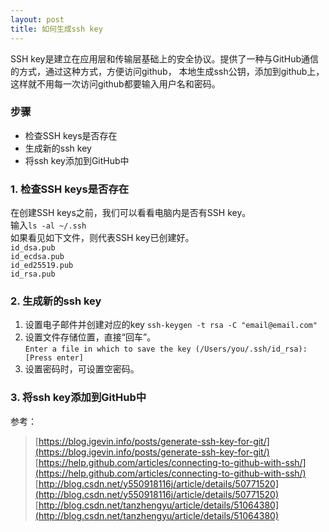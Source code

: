 ```yaml
---
layout: post
title: 如何生成ssh key
---
```


SSH key是建立在应用层和传输层基础上的安全协议。提供了一种与GitHub通信的方式，通过这种方式，方便访问github，
本地生成ssh公钥，添加到github上，这样就不用每一次访问github都要输入用户名和密码。

### 步骤
* 检查SSH keys是否存在
* 生成新的ssh key
* 将ssh key添加到GitHub中<br>

### 1. 检查SSH keys是否存在
在创建SSH keys之前，我们可以看看电脑内是否有SSH key。<br>
输入`ls -al ~/.ssh` <br>
如果看见如下文件，则代表SSH key已创建好。<br>
`id_dsa.pub`<br>
`id_ecdsa.pub` <br>
`id_ed25519.pub` <br>
`id_rsa.pub` <br>
### 2. 生成新的ssh key
1. 设置电子邮件并创建对应的key<be> 
`ssh-keygen -t rsa -C "email@email.com"`
2. 设置文件存储位置，直接“回车”。<br>
`Enter a file in which to save the key (/Users/you/.ssh/id_rsa): [Press enter]`
3. 设置密码时，可设置空密码。<br>

### 3. 将ssh key添加到GitHub中

参考：
> [https://blog.igevin.info/posts/generate-ssh-key-for-git/](https://blog.igevin.info/posts/generate-ssh-key-for-git/)
> [https://help.github.com/articles/connecting-to-github-with-ssh/](https://help.github.com/articles/connecting-to-github-with-ssh/)
> [http://blog.csdn.net/y550918116j/article/details/50771520](http://blog.csdn.net/y550918116j/article/details/50771520)
> [http://blog.csdn.net/tanzhengyu/article/details/51064380](http://blog.csdn.net/tanzhengyu/article/details/51064380)




